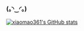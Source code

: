 ### (｡◝‿◜｡)


[![xiaomao361's GitHub stats](https://github-readme-stats.vercel.app/api?username=xiaomao361)](https://github.com/xiaomao361/github-readme-stats)

<!--
**xiaomao361/xiaomao361** is a ✨ _special_ ✨ repository because its `README.md` (this file) appears on your GitHub profile.

Here are some ideas to get you started:

- 🔭 I’m currently working on ...
- 🌱 I’m currently learning ...
- 👯 I’m looking to collaborate on ...
- 🤔 I’m looking for help with ...
- 💬 Ask me about ...
- 📫 How to reach me: ...
- 😄 Pronouns: ...
- ⚡ Fun fact: ...
-->